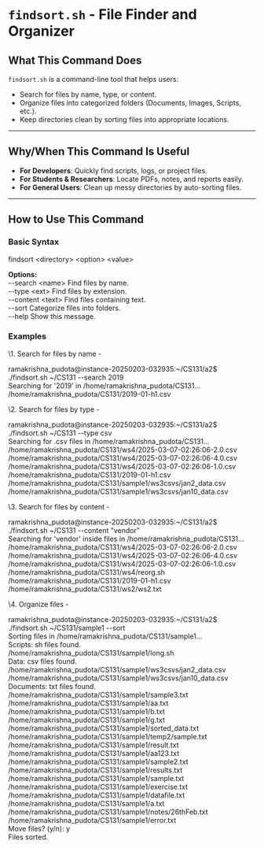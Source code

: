 # `findsort.sh` - File Finder and Organizer

## **What This Command Does**  
`findsort.sh` is a command-line tool that helps users:  
- Search for files by name, type, or content.  
- Organize files into categorized folders (Documents, Images, Scripts, etc.).  
- Keep directories clean by sorting files into appropriate locations.  

---

## **Why/When This Command Is Useful**  
- **For Developers**: Quickly find scripts, logs, or project files.  
- **For Students & Researchers**: Locate PDFs, notes, and reports easily.  
- **For General Users**: Clean up messy directories by auto-sorting files.  

---

## **How to Use This Command**  

### **Basic Syntax**  
findsort \<directory> \<option> \<value>

**Options:**  
  --search \<name>                 Find files by name.  
  --type \<ext>                    Find files by extension.  
  --content \<text>                Find files containing text.  
  --sort                           Categorize files into folders.  
  --help                           Show this message.

### **Examples** 

\1. Search for files by name -  

ramakrishna\_pudota@instance-20250203-032935:~/CS131/a2$ ./findsort.sh ~/CS131 --search 2019  
Searching for '2019' in /home/ramakrishna\_pudota/CS131...  
/home/ramakrishna\_pudota/CS131/2019-01-h1.csv


\2. Search for files by type -  

ramakrishna\_pudota@instance-20250203-032935:~/CS131/a2$ ./findsort.sh ~/CS131 --type csv  
Searching for .csv files in /home/ramakrishna\_pudota/CS131...  
/home/ramakrishna\_pudota/CS131/ws4/2025-03-07-02:26:06-2.0.csv  
/home/ramakrishna\_pudota/CS131/ws4/2025-03-07-02:26:06-4.0.csv  
/home/ramakrishna\_pudota/CS131/ws4/2025-03-07-02:26:06-1.0.csv  
/home/ramakrishna\_pudota/CS131/2019-01-h1.csv  
/home/ramakrishna\_pudota/CS131/sample1/ws3csvs/jan2\_data.csv  
/home/ramakrishna\_pudota/CS131/sample1/ws3csvs/jan10\_data.csv  


\3. Search for files by content -  

ramakrishna\_pudota@instance-20250203-032935:~/CS131/a2$ ./findsort.sh ~/CS131 --content "vendor"  
Searching for 'vendor' inside files in /home/ramakrishna\_pudota/CS131...  
/home/ramakrishna\_pudota/CS131/ws4/2025-03-07-02:26:06-2.0.csv  
/home/ramakrishna\_pudota/CS131/ws4/2025-03-07-02:26:06-4.0.csv  
/home/ramakrishna\_pudota/CS131/ws4/2025-03-07-02:26:06-1.0.csv  
/home/ramakrishna\_pudota/CS131/ws4/reorg.sh  
/home/ramakrishna\_pudota/CS131/2019-01-h1.csv  
/home/ramakrishna\_pudota/CS131/ws2/ws2.txt


\4. Organize files -
  
ramakrishna\_pudota@instance-20250203-032935:~/CS131/a2$ ./findsort.sh ~/CS131/sample1 --sort  
Sorting files in /home/ramakrishna\_pudota/CS131/sample1...  
Scripts: sh files found.  
/home/ramakrishna\_pudota/CS131/sample1/long.sh  
Data: csv files found.  
/home/ramakrishna\_pudota/CS131/sample1/ws3csvs/jan2\_data.csv  
/home/ramakrishna\_pudota/CS131/sample1/ws3csvs/jan10\_data.csv  
Documents: txt files found.  
/home/ramakrishna\_pudota/CS131/sample1/sample3.txt  
/home/ramakrishna\_pudota/CS131/sample1/aa.txt  
/home/ramakrishna\_pudota/CS131/sample1/b.txt  
/home/ramakrishna\_pudota/CS131/sample1/g.txt  
/home/ramakrishna\_pudota/CS131/sample1/sorted\_data.txt  
/home/ramakrishna\_pudota/CS131/sample1/temp2/sample.txt  
/home/ramakrishna\_pudota/CS131/sample1/result.txt  
/home/ramakrishna\_pudota/CS131/sample1/aa123.txt  
/home/ramakrishna\_pudota/CS131/sample1/sample2.txt  
/home/ramakrishna\_pudota/CS131/sample1/results.txt  
/home/ramakrishna\_pudota/CS131/sample1/sample.txt  
/home/ramakrishna\_pudota/CS131/sample1/exercise.txt  
/home/ramakrishna\_pudota/CS131/sample1/datafile.txt  
/home/ramakrishna\_pudota/CS131/sample1/a.txt  
/home/ramakrishna\_pudota/CS131/sample1/notes/26thFeb.txt  
/home/ramakrishna\_pudota/CS131/sample1/error.txt  
Move files? (y/n): y  
Files sorted.
